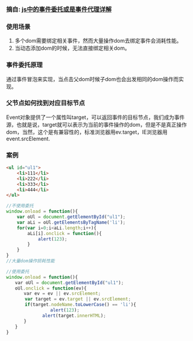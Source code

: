 ### 摘自: [js中的事件委托或是事件代理详解](https://www.cnblogs.com/liugang-vip/p/5616484.html)

### 使用场景
1. 多个dom需要绑定相关事件，然而大量操作dom去绑定事件会消耗性能。
2. 当动态添加dom的时候，无法直接绑定相关dom。

### 事件委托原理
通过事件冒泡来实现，当点击父dom时候子dom也会出发相同的dom操作而实现。

### 父节点如何找到对应目标节点
Event对象提供了一个属性叫target，可以返回事件的目标节点，我们成为事件源，也就是说，target就可以表示为当前的事件操作的dom，但是不是真正操作dom，当然，这个是有兼容性的，标准浏览器用ev.target，IE浏览器用event.srcElement.

### 案例
```html
<ul id="ul1">
    <li>111</li>
    <li>222</li>
    <li>333</li>
    <li>444</li>
</ul>
```
```javascript
//不使用委托
window.onload = function(){
    var oUl = document.getElementById("ul1");
    var aLi = oUl.getElementsByTagName('li');
    for(var i=0;i<aLi.length;i++){
        aLi[i].onclick = function(){
            alert(123);
        }
    }
}
//大量dom操作损耗性能
```
```javascript
//使用委托
window.onload = function(){
　　var oUl = document.getElementById("ul1");
　　oUl.onclick = function(ev){
　　　　var ev = ev || ev.srcElement;
       var target = ev.target || ev.srcElement;
       if(target.nodeName.toLowerCase() == 'li'){
　 　　　　　　	alert(123);
　　　　　　　  alert(target.innerHTML);
　　　　}
　　}
}
```
